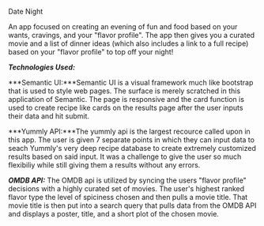 Date Night

An app focused on creating an evening of fun and food based on your wants, cravings, and your "flavor profile". The app then gives you a curated movie and a list of dinner ideas (which also includes a link to a full recipe) based on your "flavor profile" to top off your night!

***Technologies Used:***

***Semantic UI:***Semantic UI is a visual framework much like bootstrap that is used to style web pages. The surface is merely scratched in this application of Semantic. The page is responsive and the card function is used to create recipe like cards on the results page after the user inputs their data and hit submit.

***Yummly API:***The yummly api is the largest recource called upon in this app. The user is given 7 separate points in which they can input data to seach Yummly's very deep recipe database to create extremely customized results based on said input. It was a challenge to give the user so much flexibiliy while still giving them a results without any errors.

***OMDB API:*** The OMDB api is utilized by syncing the users "flavor profile" decisions with a highly curated set of movies. The user's highest ranked flavor type  the level of spiciness chosen and then pulls a movie title. That movie title is then put into a search query that pulls data from the OMDB API and displays a poster, title, and a short plot of the chosen movie.